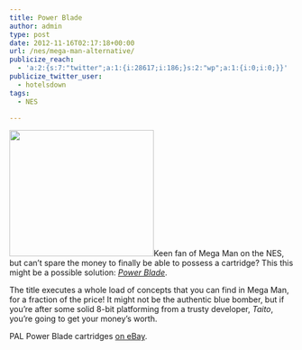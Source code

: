 ```yaml
---
title: Power Blade
author: admin
type: post
date: 2012-11-16T02:17:18+00:00
url: /nes/mega-man-alternative/
publicize_reach:
  - 'a:2:{s:7:"twitter";a:1:{i:28617;i:186;}s:2:"wp";a:1:{i:0;i:0;}}'
publicize_twitter_user:
  - hotelsdown
tags:
  - NES

---
```

[<img class="alignleft size-full wp-image-205" title="Power_blade_gameplay" alt="" src="http://doubledashgames.com/subdomains/exportingblogs/wp-content/uploads/2012/11/power_blade_gameplay.png" height="224" width="256" />][1]Keen fan of Mega Man on the NES, but can&#8217;t spare the money to finally be able to possess a cartridge? This this might be a possible solution: [_Power Blade_][2].[][2]

The title executes a whole load of concepts that you can find in Mega Man, for a fraction of the price! It might not be the authentic blue bomber, but if you&#8217;re after some solid 8-bit platforming from a trusty developer, _Taito_, you&#8217;re going to get your money&#8217;s worth.

PAL Power Blade cartridges [on eBay][3].

 [1]: http://doubledashgames.com/subdomains/exportingblogs/wp-content/uploads/2012/11/power_blade_gameplay.png
 [2]: http://en.wikipedia.org/wiki/Power_Blade
 [3]: http://www.ebay.com.au/sch/Games-/139973/i.html?_sop=15&_sac=1&_from=R40&_nkw=power+blade&LH_PrefLoc=2&_dmpt=AU_PC_Video_Games_Games&Region%2520Code=PAL&rt=nc
